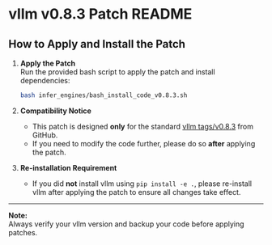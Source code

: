 # vllm v0.8.3 Patch README

## How to Apply and Install the Patch

1. **Apply the Patch**  
    Run the provided bash script to apply the patch and install dependencies:
    ```bash
    bash infer_engines/bash_install_code_v0.8.3.sh
    ```

2. **Compatibility Notice**  
    - This patch is designed **only** for the standard [vllm tags/v0.8.3](https://github.com/vllm-project/vllm) from GitHub.
    - If you need to modify the code further, please do so **after** applying the patch.

3. **Re-installation Requirement**  
    - If you did **not** install vllm using `pip install -e .`, please re-install vllm after applying the patch to ensure all changes take effect.

---

**Note:**  
Always verify your vllm version and backup your code before applying patches.
